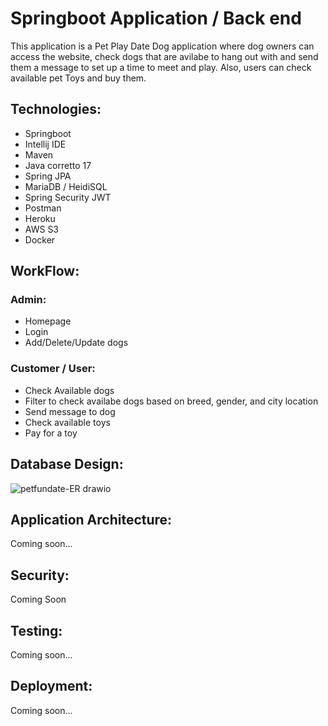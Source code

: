 # Springboot Application / Back end

This application is a Pet Play Date Dog application where dog owners can access the website, check dogs that are avilabe to hang out with and send them a message to set up a time to meet and play. Also, users can check available pet Toys and buy them. 

## Technologies:

* Springboot
* Intellij IDE
* Maven
* Java corretto 17
* Spring JPA
* MariaDB / HeidiSQL
* Spring Security JWT
* Postman
* Heroku
* AWS S3
* Docker

## WorkFlow:

### Admin:
* Homepage
* Login 
* Add/Delete/Update dogs

### Customer / User:
* Check Available dogs
* Filter to check availabe dogs based on breed, gender, and city location
* Send message to dog
* Check available toys
* Pay for a toy

## Database Design:

![petfundate-ER drawio](https://user-images.githubusercontent.com/56841959/177400360-8bf0b619-d9a7-423d-8554-e99470172e83.png)

## Application Architecture:
Coming soon...

## Security:
Coming Soon

## Testing:
Coming soon...

## Deployment:
Coming soon...



